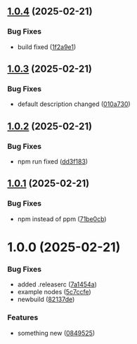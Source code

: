 ## [1.0.4](https://github.com/eavfw/n8n-nodes-eav/compare/v1.0.3...v1.0.4) (2025-02-21)


### Bug Fixes

* build fixed ([1f2a9e1](https://github.com/eavfw/n8n-nodes-eav/commit/1f2a9e166e7541f094f01f956d58ebfc2ea639e1))

## [1.0.3](https://github.com/eavfw/n8n-nodes-eav/compare/v1.0.2...v1.0.3) (2025-02-21)


### Bug Fixes

* default description changed ([010a730](https://github.com/eavfw/n8n-nodes-eav/commit/010a730784e2ce8d64d07f26fd15c30bee359828))

## [1.0.2](https://github.com/eavfw/n8n-nodes-eav/compare/v1.0.1...v1.0.2) (2025-02-21)


### Bug Fixes

* npm run fixed ([dd3f183](https://github.com/eavfw/n8n-nodes-eav/commit/dd3f183a097045f842ecaa07065d3d955be7274f))

## [1.0.1](https://github.com/eavfw/n8n-nodes-eav/compare/v1.0.0...v1.0.1) (2025-02-21)


### Bug Fixes

* npm instead of ppm ([71be0cb](https://github.com/eavfw/n8n-nodes-eav/commit/71be0cb4c8025a9ea52ab6a096abe76c298be91d))

# 1.0.0 (2025-02-21)


### Bug Fixes

* added .releaserc ([7a1454a](https://github.com/eavfw/n8n-nodes-eav/commit/7a1454a1b3b8b4ef7548c8b67181eb051c0cda88))
* example nodes ([5c7ccfe](https://github.com/eavfw/n8n-nodes-eav/commit/5c7ccfedeff2e9ce64d8599a60547906b50b5732))
* newbuild ([82137de](https://github.com/eavfw/n8n-nodes-eav/commit/82137de8eac05b102b7bc7a8d6718959605168f3))


### Features

* something new ([0849525](https://github.com/eavfw/n8n-nodes-eav/commit/0849525c0c2a37033228db91b577d0e010b64f75))
